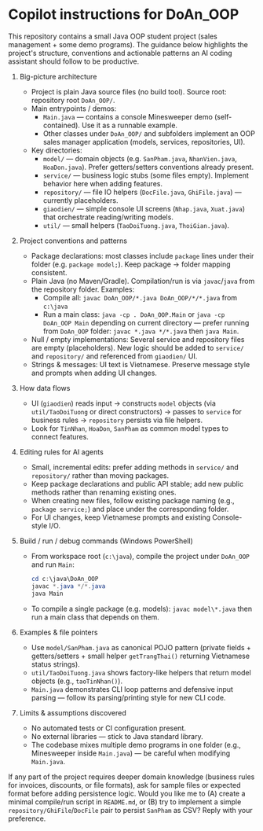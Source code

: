 # Copilot instructions for DoAn_OOP

This repository contains a small Java OOP student project (sales management + some demo programs). The guidance below highlights the project's structure, conventions and actionable patterns an AI coding assistant should follow to be productive.

1. Big-picture architecture
   - Project is plain Java source files (no build tool). Source root: repository root `DoAn_OOP/`.
   - Main entrypoints / demos:
     - `Main.java` — contains a console Minesweeper demo (self-contained). Use it as a runnable example.
     - Other classes under `DoAn_OOP/` and subfolders implement an OOP sales manager application (models, services, repositories, UI).
   - Key directories:
     - `model/` — domain objects (e.g. `SanPham.java`, `NhanVien.java`, `HoaDon.java`). Prefer getters/setters conventions already present.
     - `service/` — business logic stubs (some files empty). Implement behavior here when adding features.
     - `repository/` — file IO helpers (`DocFile.java`, `GhiFile.java`) — currently placeholders.
     - `giaodien/` — simple console UI screens (`Nhap.java`, `Xuat.java`) that orchestrate reading/writing models.
     - `util/` — small helpers (`TaoDoiTuong.java`, `ThoiGian.java`).

2. Project conventions and patterns
   - Package declarations: most classes include `package` lines under their folder (e.g. `package model;`). Keep package -> folder mapping consistent.
   - Plain Java (no Maven/Gradle). Compilation/run is via `javac`/`java` from the repository folder. Examples:
     - Compile all: `javac DoAn_OOP/*.java DoAn_OOP/*/*.java` from `c:\java`
     - Run a main class: `java -cp . DoAn_OOP.Main` or `java -cp DoAn_OOP Main` depending on current directory — prefer running from `DoAn_OOP` folder: `javac *.java */*.java` then `java Main`.
   - Null / empty implementations: Several service and repository files are empty (placeholders). New logic should be added to `service/` and `repository/` and referenced from `giaodien/` UI.
   - Strings & messages: UI text is Vietnamese. Preserve message style and prompts when adding UI changes.

3. How data flows
   - UI (`giaodien`) reads input -> constructs `model` objects (via `util/TaoDoiTuong` or direct constructors) -> passes to `service` for business rules -> `repository` persists via file helpers.
   - Look for `TinNhan`, `HoaDon`, `SanPham` as common model types to connect features.

4. Editing rules for AI agents
   - Small, incremental edits: prefer adding methods in `service/` and `repository/` rather than moving packages.
   - Keep package declarations and public API stable; add new public methods rather than renaming existing ones.
   - When creating new files, follow existing package naming (e.g., `package service;`) and place under the corresponding folder.
   - For UI changes, keep Vietnamese prompts and existing Console-style I/O.

5. Build / run / debug commands (Windows PowerShell)
   - From workspace root (`c:\java`), compile the project under `DoAn_OOP` and run `Main`:
     ```powershell
     cd c:\java\DoAn_OOP
     javac *.java */*.java
     java Main
     ```
   - To compile a single package (e.g. models): `javac model\*.java` then run a main class that depends on them.

6. Examples & file pointers
   - Use `model/SanPham.java` as canonical POJO pattern (private fields + getters/setters + small helper `getTrangThai()` returning Vietnamese status strings).
   - `util/TaoDoiTuong.java` shows factory-like helpers that return model objects (e.g., `taoTinNhan()`).
   - `Main.java` demonstrates CLI loop patterns and defensive input parsing — follow its parsing/printing style for new CLI code.

7. Limits & assumptions discovered
   - No automated tests or CI configuration present.
   - No external libraries — stick to Java standard library.
   - The codebase mixes multiple demo programs in one folder (e.g., Minesweeper inside `Main.java`) — be careful when modifying `Main.java`.

If any part of the project requires deeper domain knowledge (business rules for invoices, discounts, or file formats), ask for sample files or expected format before adding persistence logic. Would you like me to (A) create a minimal compile/run script in `README.md`, or (B) try to implement a simple `repository/GhiFile`/`DocFile` pair to persist `SanPham` as CSV? Reply with your preference.

